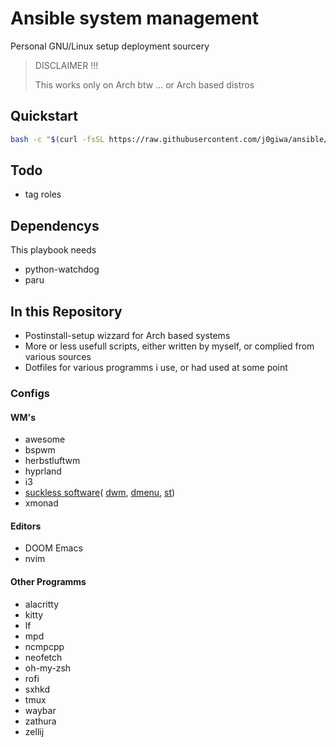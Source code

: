 # Ansible system management
Personal GNU/Linux setup deployment sourcery

> DISCLAIMER !!!
> 
> This works only on Arch btw ... or Arch based distros

## Quickstart
```bash
bash -c "$(curl -fsSL https://raw.githubusercontent.com/j0giwa/ansible/master/bin/dotfiles)"
```

## Todo
+ tag roles

## Dependencys
This playbook needs 
* python-watchdog
* paru

## In this Repository
* Postinstall-setup wizzard for Arch based systems
* More or less usefull scripts, either written by myself, or complied from various sources
* Dotfiles for various programms i use, or had used at some point
 
### Configs
#### WM's
- awesome
- bspwm
- herbstluftwm
- hyprland
- i3
- [suckless software](https://github.com/j0giwa/suckless-desktop)( [dwm](https://github.com/j0giwa/dwm), [dmenu](https://github.com/j0giwa/dmenu), [st](https://github.com/j0giwa/st))
- xmonad

#### Editors
- DOOM Emacs
- nvim

#### Other Programms
- alacritty
- kitty
- lf
- mpd
- ncmpcpp
- neofetch
- oh-my-zsh
- rofi
- sxhkd
- tmux
- waybar
- zathura
- zellij
